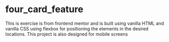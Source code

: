 # four_card_feature
This is exercise is from frontend mentor and is built using vanilla HTML and vanilla CSS using flexbox for positioning the elements in the desired locations. This project is also designed for mobile screens
